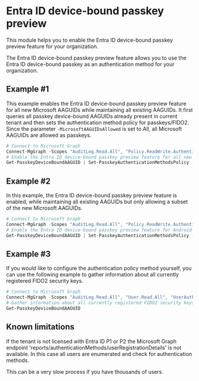 # Entra ID device-bound passkey preview

This module helps you to enable the Entra ID device-bound passkey preview feature for your organization.

The Entra ID device-bound passkey preview feature allows you to use the Entra ID device-bound passkey as an authentication method for your organization.

## Example #1

This example enables the Entra ID device-bound passkey preview feature for all new Microsoft AAGUIDs while maintaining all existing AAGUIDs.
It first queries all passkey device-bound AAGUIDs already present in current tenant and then sets the authentication method policy for passkeys/FIDO2.
Since the parameter `-MicrosoftAAGUIDsAllowed` is set to All, all Microsoft AAGUIDs are allowed as passkeys.

```powershell
# Connect to Microsoft Graph
Connect-MgGraph -Scopes "AuditLog.Read.All", "Policy.ReadWrite.AuthenticationMethod", "User.Read.All", "UserAuthenticationMethod.Read.All"
# Enable the Entra ID device-bound passkey preview feature for all new Microsoft AAGUIDs while maintaining all existing AAGUIDs
Get-PasskeyDeviceBoundAAGUID | Set-PasskeyAuthenticationMethodsPolicy -MicrosoftAAGUIDsAllowed All
```

## Example #2

In this example, the Entra ID device-bound passkey preview feature is enabled, while maintaining all existing AAGUIDs but only allowing a subset of the new Microsoft AAGUIDs.

```powershell
# Connect to Microsoft Graph
Connect-MgGraph -Scopes "AuditLog.Read.All", "Policy.ReadWrite.AuthenticationMethod", "User.Read.All", "UserAuthenticationMethod.Read.All"
# Enable the Entra ID device-bound passkey preview feature for Android AAGUIDs while maintaining all existing AAGUIDs
Get-PasskeyDeviceBoundAAGUID | Set-PasskeyAuthenticationMethodsPolicy -MicrosoftAAGUIDsAllowed 'Android' -OverwriteExistingAAGUIDs
```

## Example #3

If you would like to configure the authentication policy method yourself, you can use the following example to gather information about all currently registered FIDO2 security keys.

```powershell
# Connect to Microsoft Graph
Connect-MgGraph -Scopes "AuditLog.Read.All", "User.Read.All", "UserAuthenticationMethod.Read.All" -DeviceCode -NoWelcome
# Gather information about all currently registered FIDO2 security keys
Get-PasskeyDeviceBoundAAGUID
```

## Known limitations

If the tenant is not licensed with Entra ID P1 or P2 the Microsoft Graph endpoint 'reports/authenticationMethods/userRegistrationDetails' is not available.
In this case all users are enumerated and check for authentication methods.

This can be a very slow process if you have thousands of users.
